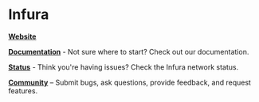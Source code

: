 # Infura

**[Website](https://infura.io)**

**[Documentation](https://infura.io/docs)** - Not sure where to start? Check out our documentation.

**[Status](https://status.infura.io)** - Think you're having issues? Check the Infura network status.

**[Community](https://community.infura.io)** – Submit bugs, ask questions, provide feedback, and request features.
